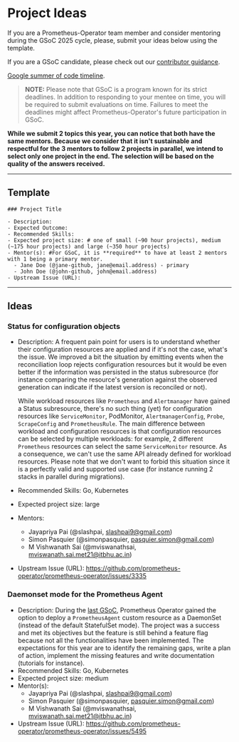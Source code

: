 # Project Ideas

If you are a Prometheus-Operator team member and consider mentoring during the GSoC 2025 cycle, please, submit your ideas below using the template.

If you are a GSoC candidate, please check out our [contributor guidance](../contributor_guidelines.md).

[Google summer of code timeline](https://developers.google.com/open-source/gsoc/timeline).

> **NOTE:** Please note that GSoC is a program known for its strict deadlines. In addition to responding to your mentee on time, you will be required to submit evaluations on time. Failures to meet the deadlines might affect Prometheus-Operator's future participation in GSoC.


**While we submit 2 topics this year, you can notice that both have the same mentors. Because we consider that it isn't sustainable and respectful for the 3 mentors to follow 2 projects in parallel, we intend to select only one project in the end. The selection will be based on the quality of the answers received.**

---

## Template

```
### Project Title

- Description:
- Expected Outcome:
- Recommended Skills:
- Expected project size: # one of small (~90 hour projects), medium (~175 hour projects) and large (~350 hour projects)
- Mentor(s): #For GSoC, it is **required** to have at least 2 mentors with 1 being a primary mentor.
  - Jane Doe (@jane-github, jane@email.address) - primary
  - John Doe (@john-github, john@email.address)
- Upstream Issue (URL):
```

---

## Ideas

### Status for configuration objects

- Description: A frequent pain point for users is to understand whether their configuration resources are applied and if it's not the case, what's the issue. We improved a bit the situation by emitting events when the reconciliation loop rejects configuration resources but it would be even better if the information was persisted in the status subresource (for instance comparing the resource's generation against the observed generation can indicate if the latest version is reconciled or not).

  While workload resources like `Prometheus` and `Alertmanager` have gained a Status subresource, there's no such thing (yet) for configuration resources like `ServiceMonitor`, PodMonitor, `AlertmanagerConfig`, `Probe`, `ScrapeConfig` and `PrometheusRule`. The main difference between workload and configuration resources is that configuration resources can be selected by multiple workloads: for example, 2 different `Prometheus` resources can select the same `ServiceMonitor` resource. As a consequence, we can't use the same API already defined for workload resources. Please note that we don't want to forbid this situation since it is a perfectly valid and supported use case (for instance running 2 stacks in parallel during migrations).

- Recommended Skills: Go, Kubernetes
- Expected project size: large
- Mentors:
  - Jayapriya Pai (@slashpai, slashpai9@gmail.com)
  - Simon Pasquier (@simonpasquier, pasquier.simon@gmail.com)
  - M Vishwanath Sai (@mviswanathsai, mviswanath.sai.met21@itbhu.ac.in)
- Upstream Issue (URL): https://github.com/prometheus-operator/prometheus-operator/issues/3335

### Daemonset mode for the Prometheus Agent

- Description: During the [last GSoC](../2024/project_ideas.md), Prometheus Operator gained the option to deploy a `PrometheusAgent` custom resource as a DaemonSet (instead of the default StatefulSet mode). The project was a success and met its objectives but the feature is still behind a feature flag because not all the functionalities have been implemented. The expectations for this year are to identify the remaining gaps, write a plan of action, implement the missing features and write documentation (tutorials for instance).
- Recommended Skills: Go, Kubernetes
- Expected project size: medium
- Mentor(s):
  - Jayapriya Pai (@slashpai, slashpai9@gmail.com)
  - Simon Pasquier (@simonpasquier, pasquier.simon@gmail.com)
  - M Vishwanath Sai (@mviswanathsai, mviswanath.sai.met21@itbhu.ac.in)
- Upstream Issue (URL): https://github.com/prometheus-operator/prometheus-operator/issues/5495
